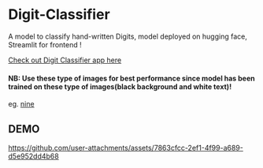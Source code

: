 # Digit-Classifier
A model to classify hand-written Digits, model deployed on hugging face, Streamlit for frontend ! 

[Check out Digit Classifier app here](https://digit-classifier-ojrd.onrender.com/)

#### NB: Use these type of images for best performance since model has been trained on these type of images(black background and white text)!

eg.
[nine](https://github.com/user-attachments/assets/1f0ad1f5-0182-4296-bf43-5520c411dbef)


## DEMO
https://github.com/user-attachments/assets/7863cfcc-2ef1-4f99-a689-d5e952dd4b68



